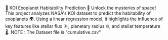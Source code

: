 🌌 KOI Exoplanet Habitability Prediction 🚀
Unlock the mysteries of space! This project analyzes NASA's KOI dataset to predict the habitability of exoplanets 🌍. Using a linear regression model, it highlights the influence of key features like stellar flux ☀️, planetary radius 🌐, and stellar temperature 🌡️.
NOTE : The Dataset file is "cumulative.csv"
